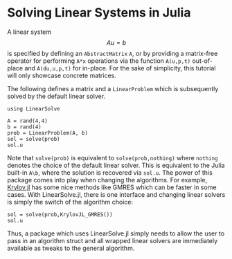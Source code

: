 # Solving Linear Systems in Julia

A linear system $$Au=b$$ is specified by defining an `AbstractMatrix` `A`, or
by providing a matrix-free operator for performing `A*x` operations via the
function `A(u,p,t)` out-of-place and `A(du,u,p,t)` for in-place. For the sake
of simplicity, this tutorial will only showcase concrete matrices.

The following defines a matrix and a `LinearProblem` which is subsequently solved
by the default linear solver.

```@example linsys1
using LinearSolve

A = rand(4,4)
b = rand(4)
prob = LinearProblem(A, b)
sol = solve(prob)
sol.u
```

Note that `solve(prob)` is equivalent to `solve(prob,nothing)` where `nothing`
denotes the choice of the default linear solver. This is equivalent to the
Julia built-in `A\b`, where the solution is recovered via `sol.u`. The power
of this package comes into play when changing the algorithms. For example,
[Krylov.jl](https://github.com/JuliaSmoothOptimizers/Krylov.jl)
has some nice methods like GMRES which can be faster in some cases. With
LinearSolve.jl, there is one interface and changing linear solvers is simply
the switch of the algorithm choice:

```@example linsys1
sol = solve(prob,KrylovJL_GMRES())
sol.u
```

Thus, a package which uses LinearSolve.jl simply needs to allow the user to
pass in an algorithm struct and all wrapped linear solvers are immediately
available as tweaks to the general algorithm.
